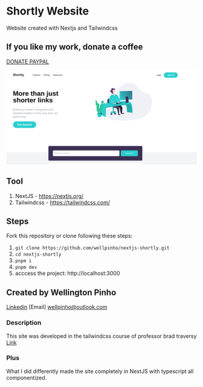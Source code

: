# Shortly Website
Website created with Nextjs and Tailwindcss

## If you like my work, donate a coffee
[DONATE PAYPAL](https://www.paypal.com/donate/?hosted_button_id=DPS2FRCH25ZMJ)

![header](./bg-screen.png)

## Tool
1. NextJS - https://nextjs.org/
2. Tailwindcss - https://tailwindcss.com/

## Steps
Fork this repository or clone following these steps:
1. ```git clone https://github.com/wellpinho/nextjs-shortly.git```
2. ```cd nextjs-shortly```
3. ```pnpm i```
4. ```pnpm dev```
5. acccess the project: http://localhost:3000

## Created by Wellington Pinho
[Linkedin](https://www.linkedin.com/in/wellpinho/)
[Email] wellpinho@outlook.com

### Description
This site was developed in the tailwindcss course of professor brad traversy
[Link](https://www.udemy.com/course/tailwind-from-scratch)

### Plus
What I did differently made the site completely in NextJS with typescript all componentized.